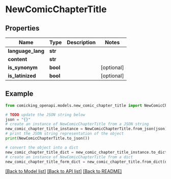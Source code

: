 # NewComicChapterTitle


## Properties

Name | Type | Description | Notes
------------ | ------------- | ------------- | -------------
**language_lang** | **str** |  | 
**content** | **str** |  | 
**is_synonym** | **bool** |  | [optional] 
**is_latinized** | **bool** |  | [optional] 

## Example

```python
from comicking_openapi.models.new_comic_chapter_title import NewComicChapterTitle

# TODO update the JSON string below
json = "{}"
# create an instance of NewComicChapterTitle from a JSON string
new_comic_chapter_title_instance = NewComicChapterTitle.from_json(json)
# print the JSON string representation of the object
print(NewComicChapterTitle.to_json())

# convert the object into a dict
new_comic_chapter_title_dict = new_comic_chapter_title_instance.to_dict()
# create an instance of NewComicChapterTitle from a dict
new_comic_chapter_title_form_dict = new_comic_chapter_title.from_dict(new_comic_chapter_title_dict)
```
[[Back to Model list]](../README.md#documentation-for-models) [[Back to API list]](../README.md#documentation-for-api-endpoints) [[Back to README]](../README.md)


